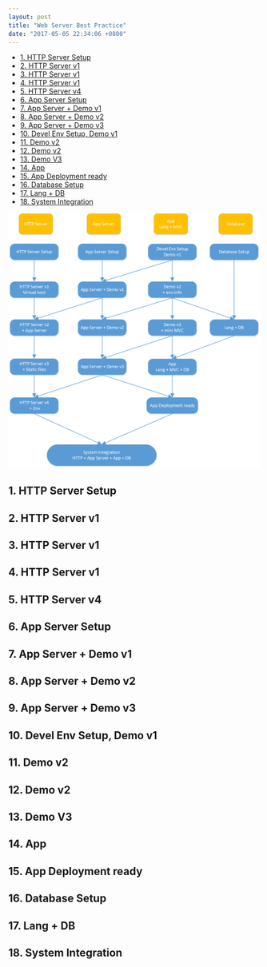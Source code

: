 ```yaml
---
layout: post
title: "Web Server Best Practice"
date: "2017-05-05 22:34:06 +0800"
---
```

<!-- TOC -->

- [1. HTTP Server Setup](#1-http-server-setup)
- [2. HTTP Server v1](#2-http-server-v1)
- [3. HTTP Server v1](#3-http-server-v1)
- [4. HTTP Server v1](#4-http-server-v1)
- [5. HTTP Server v4](#5-http-server-v4)
- [6. App Server Setup](#6-app-server-setup)
- [7. App Server + Demo v1](#7-app-server-demo-v1)
- [8. App Server + Demo v2](#8-app-server-demo-v2)
- [9. App Server + Demo v3](#9-app-server-demo-v3)
- [10. Devel Env Setup, Demo v1](#10-devel-env-setup-demo-v1)
- [11. Demo v2](#11-demo-v2)
- [12. Demo v2](#12-demo-v2)
- [13. Demo V3](#13-demo-v3)
- [14. App](#14-app)
- [15. App Deployment ready](#15-app-deployment-ready)
- [16. Database Setup](#16-database-setup)
- [17. Lang + DB](#17-lang-db)
- [18. System Integration](#18-system-integration)

<!-- /TOC -->
![](/res/web-server-best-practice/best-practice.png)

## 1. HTTP Server Setup

## 2. HTTP Server v1

## 3. HTTP Server v1

## 4. HTTP Server v1

## 5. HTTP Server v4

## 6. App Server Setup

## 7. App Server + Demo v1

## 8. App Server + Demo v2

## 9. App Server + Demo v3

## 10. Devel Env Setup, Demo v1

## 11. Demo v2

## 12. Demo v2

## 13. Demo V3

## 14. App

## 15. App Deployment ready

## 16. Database Setup

## 17. Lang + DB

## 18. System Integration
